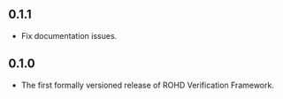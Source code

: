 ## 0.1.1

- Fix documentation issues.

## 0.1.0

- The first formally versioned release of ROHD Verification Framework.
